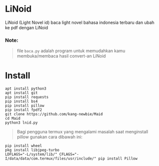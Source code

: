 # LiNoid
LiNoid (Light Novel id) baca light novel bahasa indonesia terbaru dan ubah ke pdf dengan LiNoid

### Note:
> file `baca.py` adalah program untuk memudahkan kamu membuka/membaca hasil convert-an LiNoid


# Install
```
apt install python3
apt install git
pip install requests
pip install bs4
pip install pillow
pip install fpdf2 
git clone https://github.com/kang-newbie/Maid
cd Maid
python3 lnid.py
```
> Bagi pengguna termux yang mengalami masalah saat menginstall pillow gunakan cara dibawah ini:
```
pip install wheel
pkg install libjpeg-turbo
LDFLAGS="-L/system/lib/" CFLAGS="-I/data/data/com.termux/files/usr/include/" pip install Pillow
```
